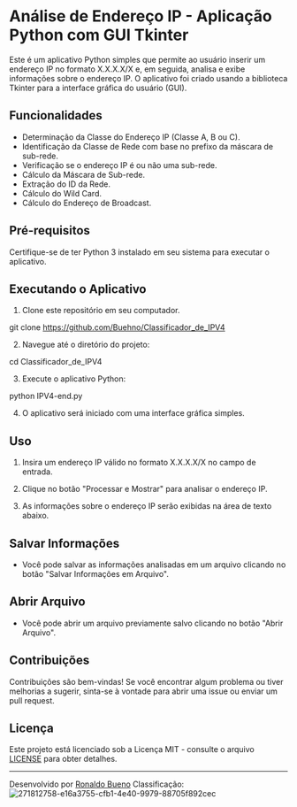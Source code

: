 # Análise de Endereço IP - Aplicação Python com GUI Tkinter

Este é um aplicativo Python simples que permite ao usuário inserir um endereço IP no formato X.X.X.X/X e, em seguida, analisa e exibe informações sobre o endereço IP. O aplicativo foi criado usando a biblioteca Tkinter para a interface gráfica do usuário (GUI).

## Funcionalidades

- Determinação da Classe do Endereço IP (Classe A, B ou C).
- Identificação da Classe de Rede com base no prefixo da máscara de sub-rede.
- Verificação se o endereço IP é ou não uma sub-rede.
- Cálculo da Máscara de Sub-rede.
- Extração do ID da Rede.
- Cálculo do Wild Card.
- Cálculo do Endereço de Broadcast.

## Pré-requisitos

Certifique-se de ter Python 3 instalado em seu sistema para executar o aplicativo.

## Executando o Aplicativo

1. Clone este repositório em seu computador.

git clone https://github.com/Buehno/Classificador_de_IPV4


2. Navegue até o diretório do projeto:

cd Classificador_de_IPV4


3. Execute o aplicativo Python:

python IPV4-end.py


4. O aplicativo será iniciado com uma interface gráfica simples.

## Uso

1. Insira um endereço IP válido no formato X.X.X.X/X no campo de entrada.

2. Clique no botão "Processar e Mostrar" para analisar o endereço IP.

3. As informações sobre o endereço IP serão exibidas na área de texto abaixo.

## Salvar Informações

- Você pode salvar as informações analisadas em um arquivo clicando no botão "Salvar Informações em Arquivo".

## Abrir Arquivo

- Você pode abrir um arquivo previamente salvo clicando no botão "Abrir Arquivo".

## Contribuições

Contribuições são bem-vindas! Se você encontrar algum problema ou tiver melhorias a sugerir, sinta-se à vontade para abrir uma issue ou enviar um pull request.

## Licença

Este projeto está licenciado sob a Licença MIT - consulte o arquivo [LICENSE]([https://github.com/Buehno/Classificador_de_IPV4/blob/main/LICENSE]) para obter detalhes.

---

Desenvolvido por [Ronaldo Bueno]([https://github.com/Buehno]) Classificação: ![271812758-e16a3755-cfb1-4e40-9979-88705f892cec](https://github.com/Buehno/Classificador_de_IPV4/assets/146307159/3a90476d-bc01-4967-a77c-69675660a946)

